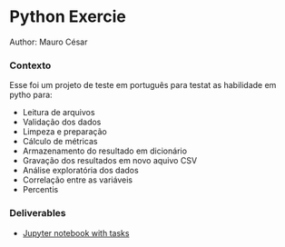 # Python Exercie
Author: Mauro César

### Contexto
Esse foi um projeto de teste em português para testat as habilidade em pytho para: 
- Leitura de arquivos
- Validação dos dados
- Limpeza e preparação
- Cálculo de métricas
- Armazenamento do resultado em dicionário
- Gravação dos resultados em novo aquivo CSV
- Análise exploratória dos dados
- Correlação entre as variáveis
- Percentis

### Deliverables
- [Jupyter notebook with tasks](https://github.com/mauro-cesar-bh/data-analysis/blob/main/cloud-company/python-test/Mauro_Cesar_python.ipynb)
